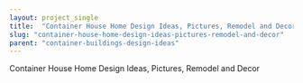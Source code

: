 ```yaml
---
layout: project_single
title:  "Container House Home Design Ideas, Pictures, Remodel and Decor"
slug: "container-house-home-design-ideas-pictures-remodel-and-decor"
parent: "container-buildings-design-ideas"
---
```

Container House Home Design Ideas, Pictures, Remodel and Decor